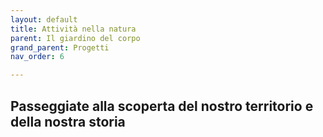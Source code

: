 ```yaml
---
layout: default
title: Attività nella natura
parent: Il giardino del corpo
grand_parent: Progetti
nav_order: 6

---
```


## Passeggiate alla scoperta del nostro territorio e della nostra storia




